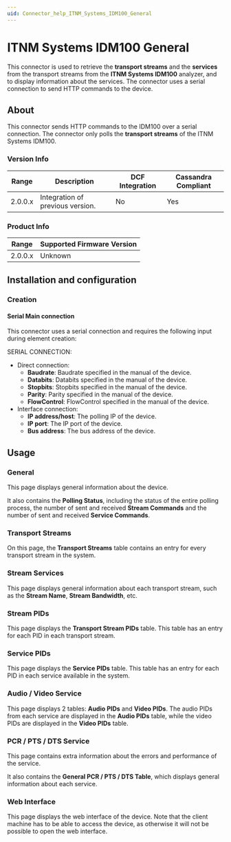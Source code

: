 ```yaml
---
uid: Connector_help_ITNM_Systems_IDM100_General
---
```


# ITNM Systems IDM100 General

This connector is used to retrieve the **transport streams** and the **services** from the transport streams from the **ITNM Systems IDM100** analyzer, and to display information about the services. The connector uses a serial connection to send HTTP commands to the device.

## About

This connector sends HTTP commands to the IDM100 over a serial connection. The connector only polls the **transport streams** of the ITNM Systems IDM100.

### Version Info

| Range     | Description                      | DCF Integration     | Cassandra Compliant     |
|------------------|----------------------------------|---------------------|-------------------------|
| 2.0.0.x          | Integration of previous version. | No                  | Yes                     |

### Product Info

| Range | Supported Firmware Version |
|------------------|-----------------------------|
| 2.0.0.x          | Unknown                     |

## Installation and configuration

### Creation

#### Serial Main connection

This connector uses a serial connection and requires the following input during element creation:

SERIAL CONNECTION:

- Direct connection:
  - **Baudrate**: Baudrate specified in the manual of the device.
  - **Databits**: Databits specified in the manual of the device.
  - **Stopbits**: Stopbits specified in the manual of the device.
  - **Parity**: Parity specified in the manual of the device.
  - **FlowControl**: FlowControl specified in the manual of the device.
- Interface connection:
  - **IP address/host**: The polling IP of the device.
  - **IP port**: The IP port of the device.
  - **Bus address**: The bus address of the device.

## Usage

### General

This page displays general information about the device.

It also contains the **Polling Status**, including the status of the entire polling process, the number of sent and received **Stream Commands** and the number of sent and received **Service Commands**.

### Transport Streams

On this page, the **Transport Streams** table contains an entry for every transport stream in the system.

### Stream Services

This page displays general information about each transport stream, such as the **Stream Name**, **Stream Bandwidth**, etc.

### Stream PIDs

This page displays the **Transport Stream PIDs** table. This table has an entry for each PID in each transport stream.

### Service PIDs

This page displays the **Service PIDs** table. This table has an entry for each PID in each service available in the system.

### Audio / Video Service

This page displays 2 tables: **Audio PIDs** and **Video PIDs**. The audio PIDs from each service are displayed in the **Audio PIDs** table, while the video PIDs are displayed in the **Video PIDs** table.

### PCR / PTS / DTS Service

This page contains extra information about the errors and performance of the service.

It also contains the **General PCR / PTS / DTS Table**, which displays general information about each service.

### Web Interface

This page displays the web interface of the device. Note that the client machine has to be able to access the device, as otherwise it will not be possible to open the web interface.
